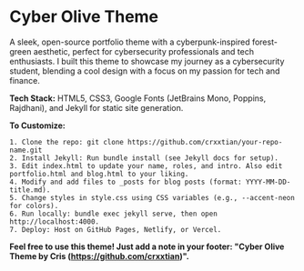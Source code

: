 # Cyber Olive Theme

A sleek, open-source portfolio theme with a cyberpunk-inspired forest-green aesthetic, perfect for cybersecurity professionals and tech enthusiasts. I built this theme to showcase my journey as a cybersecurity student, blending a cool design with a focus on my passion for tech and finance.

**Tech Stack:** HTML5, CSS3, Google Fonts (JetBrains Mono, Poppins, Rajdhani), and Jekyll for static site generation.

**To Customize:**

    1. Clone the repo: git clone https://github.com/crxxtian/your-repo-name.git
    2. Install Jekyll: Run bundle install (see Jekyll docs for setup).
    3. Edit index.html to update your name, roles, and intro. Also edit portfolio.html and blog.html to your liking.
    4. Modify and add files to _posts for blog posts (format: YYYY-MM-DD-title.md).
    5. Change styles in style.css using CSS variables (e.g., --accent-neon for colors).
    6. Run locally: bundle exec jekyll serve, then open http://localhost:4000.
    7. Deploy: Host on GitHub Pages, Netlify, or Vercel.

**Feel free to use this theme! Just add a note in your footer: "Cyber Olive Theme by Cris (https://github.com/crxxtian)".**
